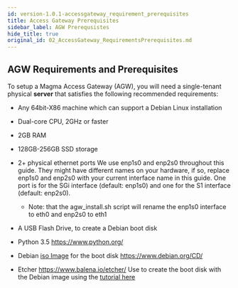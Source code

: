 ```yaml
---
id: version-1.0.1-accessgateway_requirement_prerequisites
title: Access Gateway Prerequisites
sidebar_label: AGW Prerequsistes
hide_title: true
original_id: 02_AccessGateway_RequirementsPrerequisites.md
---
```


## AGW Requirements and Prerequisites

To setup a Magma Access Gateway (AGW), you will need a single-tenant physical **server** that satisfies the following recommended
requirements:

-   Any 64bit-X86 machine which can support a Debian Linux installation

-   Dual-core CPU, 2GHz or faster

-   2GB RAM

-   128GB-256GB SSD storage

-   2+ physical ethernet ports 
    We use enp1s0 and enp2s0 throughout this guide. They might have
    different names on your hardware, if so, replace enp1s0 and enp2s0
    with your current interface name in this guide. One port is for
    the SGi interface (default: enp1s0) and one for the S1 interface
    (default: enp2s0).

    -   Note: that the agw_install.sh script will rename the enp1s0 interface to eth0 and enp2s0 to eth1

-   A USB Flash Drive, to create a Debian boot disk

-   Python 3.5	https://www.python.org/

-   Debian [iso
    Image](http://cdimage.debian.org/mirror/cdimage/archive/9.9.0/amd64/iso-cd/debian-9.9.0-amd64-netinst.iso) for the boot disk
    https://www.debian.org/CD/

-   Etcher https://www.balena.io/etcher/
    Use to create the boot disk with the Debian image using the [tutorial
    here](https://tutorials.ubuntu.com/tutorial/tutorial-create-a-usb-stick-on-macos#0)
    
    <br><br/>
